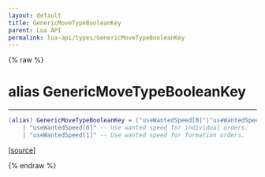 ```yaml
---
layout: default
title: GenericMoveTypeBooleanKey
parent: Lua API
permalink: lua-api/types/GenericMoveTypeBooleanKey
---
```


{% raw %}

# alias GenericMoveTypeBooleanKey
---



```lua
(alias) GenericMoveTypeBooleanKey = ("useWantedSpeed[0]"|"useWantedSpeed[1]")
    | "useWantedSpeed[0]" -- Use wanted speed for individual orders.
    | "useWantedSpeed[1]" -- Use wanted speed for formation orders.

```




[<a href="https://github.com/rhys-vdw/RecoilEngine/blob/39a0440f8b3d03a340a3db9cfeb2e589c3e7d595/rts/Lua/LuaSyncedMoveCtrl.cpp#L705-L709" target="_blank">source</a>]


{% endraw %}